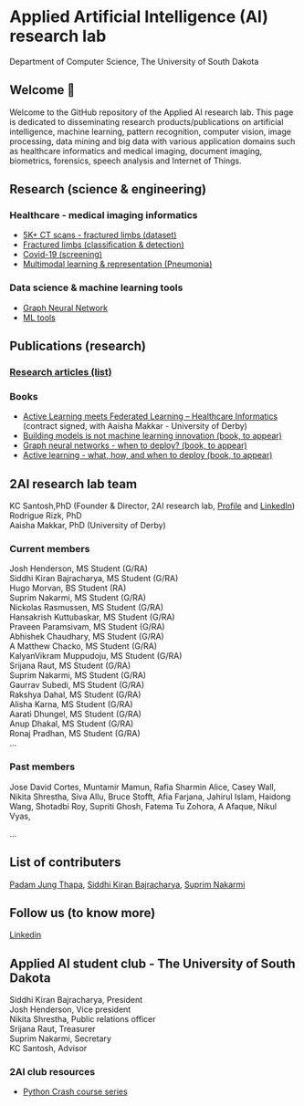 # Applied Artificial Intelligence (AI) research lab
Department of Computer Science, The University of South Dakota

## Welcome 👋
Welcome to the GitHub repository of the Applied AI research lab. This page is dedicated to disseminating research products/publications on artificial intelligence, machine learning, pattern recognition, computer vision, image processing, data mining and big data with various application domains such as healthcare informatics and medical imaging, document imaging, biometrics, forensics, speech analysis and Internet of Things.

## Research (science & engineering)
### Healthcare - medical imaging informatics
- <a href = 'https://github.com/2AI-Lab/medical-imaging-datasets'>5K+ CT scans - fractured limbs (dataset)</a></br>
- <a href = 'https://github.com/2AI-Lab'>Fractured limbs (classification & detection)</a> </br> 
- <a href = 'https://github.com/2AI-Lab'>Covid-19 (screening)</a>
- <a href = 'https://github.com/2AI-Lab'>Multimodal learning & representation (Pneumonia)</a>


### Data science & machine learning tools
- <a href = 'https://github.com/2AI-Lab/Graph-Neural-Network'>Graph Neural Network</a>
- <a href = 'https://github.com/2AI-Lab/Machine-Learning-Tools'>ML tools</a>

## Publications (research)
### <a href = 'https://github.com/2ai-lab'>Research articles (list)</a>

### Books
- <a href = 'https://github.com/2AI-Lab'>Active Learning meets Federated Learning – Healthcare Informatics</a> (contract signed, with Aaisha Makkar - University of Derby)
- <a href = 'https://github.com/2AI-Lab'>Building models is not machine learning innovation (book, to appear)</a></br>
- <a href = 'https://github.com/2AI-Lab'>Graph neural networks - when to deploy? (book, to appear)</a>
- <a href = 'https://github.com/2AI-Lab'>Active learning - what, how, and when to deploy (book, to appear)</a>

## 2AI research lab team
KC Santosh,PhD (Founder & Director, 2AI research lab, <a href = 'https://kc-santosh.org'>Profile</a> and <a href = 'https://www.linkedin.com/in/santoshkc/'>LinkedIn</a>)</br>
Rodrigue Rizk, PhD</br>
Aaisha Makkar, PhD (University of Derby)</br>
### Current members
Josh Henderson, MS Student (G/RA)</br>
Siddhi Kiran Bajracharya, MS Student (G/RA)</br>
Hugo Morvan, BS Student (RA)</br>
Suprim Nakarmi, MS Student (G/RA)</br>
Nickolas Rasmussen, MS Student (G/RA)</br> 
Hansakrish Kuttubaskar, MS Student (G/RA)</br>
Praveen Paramsivam, MS Student (G/RA)</br>
Abhishek Chaudhary, MS Student (G/RA)</br> 
A Matthew Chacko, MS Student (G/RA)</br> 
KalyanVikram Muppudoju, MS Student (G/RA)</br>
Srijana Raut, MS Student (G/RA)</br>
Suprim Nakarmi, MS Student (G/RA)</br>
Gaurrav Subedi, MS Student (G/RA)</br>
Rakshya Dahal, MS Student (G/RA)</br> 
Alisha Karna, MS Student (G/RA)</br>
Aarati Dhungel, MS Student (G/RA)</br>
Anup Dhakal, MS Student (G/RA)</br>
Ronaj Pradhan, MS Student (G/RA)</br>
...

### Past members
Jose David Cortes, 
Muntamir Mamun, 
Rafia Sharmin Alice,
Casey Wall, 
Nikita Shrestha, 
Siva Allu, 
Bruce Stofft,
Afia Farjana, 
Jahirul Islam,
Haidong Wang, 
Shotadbi Roy, 
Supriti Ghosh, 
Fatema Tu Zohora, 
A Afaque, 
Nikul Vyas,

...

## List of contributers
<a href = 'https://github.com/padam56'>Padam Jung Thapa</a>, 
<a href = 'https://github.com/siddhi47'>Siddhi Kiran Bajracharya</a>,
<a href = 'https://github.com/suprimnakarmi'>Suprim Nakarmi</a> 

## Follow us (to know more)
<a href = 'https://www.linkedin.com/company/kc-2ai/'>Linkedin</a>

## Applied AI student club - The University of South Dakota
Siddhi Kiran Bajracharya, President </br>
Josh Henderson, Vice president </br>
Nikita Shrestha, Public relations officer </br>
Srijana Raut, Treasurer</br>
Suprim Nakarmi, Secretary</br>
KC Santosh, Advisor

### 2AI club resources
- <a href = 'https://github.com/2AI-Lab/python-series'> Python Crash course series</a>


